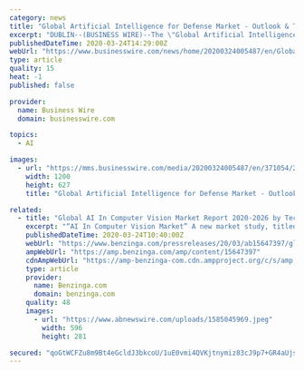 ```yaml
---
category: news
title: "Global Artificial Intelligence for Defense Market - Outlook & Technology Forecast to 2028 - ResearchAndMarkets.com"
excerpt: "DUBLIN--(BUSINESS WIRE)--The \"Global Artificial Intelligence for Defense - Market and Technology Forecast to 2028\" report has been added to ResearchAndMarkets.com's offering. This latest report Global Artificial Intelligence for Defense - Market and Technology Forecast to 2028 examines, analyzes, and predicts the evolution of AI technologies ..."
publishedDateTime: 2020-03-24T14:29:00Z
webUrl: "https://www.businesswire.com/news/home/20200324005487/en/Global-Artificial-Intelligence-Defense-Market---Outlook"
type: article
quality: 15
heat: -1
published: false

provider:
  name: Business Wire
  domain: businesswire.com

topics:
  - AI

images:
  - url: "https://mms.businesswire.com/media/20200324005487/en/371054/23/ResearchAndMarkets_800px.jpg"
    width: 1200
    height: 627
    title: "Global Artificial Intelligence for Defense Market - Outlook & Technology Forecast to 2028 - ResearchAndMarkets.com"

related:
  - title: "Global AI In Computer Vision Market Report 2020-2026 by Technology, Future Trends, Opportunities, Top Key Players and more…"
    excerpt: "“AI In Computer Vision Market” A new market study, titled \"Global AI In Computer Vision Market Size, Status and Forecast 2020-2026\", has been featured on..."
    publishedDateTime: 2020-03-24T10:40:00Z
    webUrl: "https://www.benzinga.com/pressreleases/20/03/ab15647397/global-ai-in-computer-vision-market-report-2020-2026-by-technology-future-trends-opportunities-to"
    ampWebUrl: "https://amp.benzinga.com/amp/content/15647397"
    cdnAmpWebUrl: "https://amp-benzinga-com.cdn.ampproject.org/c/s/amp.benzinga.com/amp/content/15647397"
    type: article
    provider:
      name: Benzinga.com
      domain: benzinga.com
    quality: 48
    images:
      - url: "https://www.abnewswire.com/uploads/1585045969.jpeg"
        width: 596
        height: 281

secured: "qoGtWCFZu8m9Bt4eGcldJ3bkcoU/1uE0vmi4QVKjtnymiz83cJ9p7+GR4aUjsp2obmdT/LVmx2wa9BLcfnxnRecgsjwsy+509QtGCl8+RL/mJVmMsy7uCHtZJbApjjGiwmVpBAsB+eWQ6dheIPx3aRihHc7X5D3Mg+14n4lZ1++PhI7vXi5j3Cb6RV2MSXSB1Hblk1oTe7VB3SE99Eiup+nYEBHLtp3jrQw4qLNQ1qKteH4XVVAO6B8BN4tw2RMH/aAHihSKRcwKz3vvZ292ppn70bnv9ok0E0iKTLVndzn1lz9WXvdt0rWu+goHXh0ildZbDC+6NgY7PVbrvHAMJX7/M0pxbCuYeXB8JcsPWHARwLqM4TFab9KvxoPTFNfj+b3VNvz9r9zq+WmQPCJQklWavuK7KkxI8AT/zFXH7CqfxqCFG9q48CD+9mabmz3vghI+hM8jDqUCxyeo0loNpzxj18bKpYTAtU7gZRFy7eg=;t0qeHtxs7oh8FaL9nPzWqQ=="
---
```


